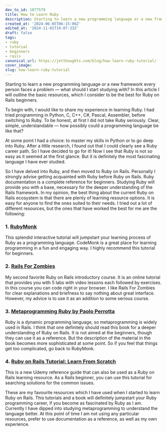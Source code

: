 ```yaml
---
dev_to_id: 1877579
title: How to Learn Ruby
description: Starting to learn a new programming language or a new framework every person faces a problem — what...
created_at: '2024-06-05T06:15:06Z'
edited_at: '2024-11-01T14:07:33Z'
draft: false
tags:
- ruby
- tutorial
- beginners
- rails
canonical_url: https://jetthoughts.com/blog/how-learn-ruby-tutorial/
cover_image:
slug: how-learn-ruby-tutorial
---
```

Starting to learn a new programming language or a new framework every person faces a problem — what should I start studying with? In this article I will outline the basic resources, which I consider to be the best for Ruby on Rails beginners.

To begin with, I would like to share my experience in learning Ruby. I had tried programming in Python, C, C++, C#, Pascal, Assembler, before switching to Ruby. To be honest, at first I did not take Ruby seriously. Clear, simple, understandable — how possibly could a programming language be like that?

At some point I had a choice: to master my skills in Python or to go deep into Ruby. After a little research, I found out that I could clearly see a Ruby career path. So I have decided to go for it! Now I see that Ruby is not so easy as it seemed at the first glance. But it is definitely the most fascinating language I have ever studied.

So I have delved into Ruby, and then moved to Ruby on Rails. Personally I strongly advise getting acquainted with Ruby before Ruby on Rails. Ruby documentation is a complete reference for beginners. Studying Ruby will provide you with a base, necessary for the deeper understanding of the Rails framework. In my opinion, the best thing about the current Ruby on Rails ecosystem is that there are plenty of learning resource options. It is easy for anyone to find the ones suited to their needs. I tried out a lot of different resources, but the ones that have worked the best for me are the following:

### 1. [RubyMonk](https://rubymonk.com/learning/books/1-ruby-primer/)

This splendid interactive tutorial will jumpstart your learning process of Ruby as a programming language. CodeMonk is a great place for learning programming in a fun and engaging way. I highly recommend this tutorial for beginners.

### 2. [Rails For Zombies](http://railsforzombies.org/)

My second favorite Ruby on Rails introductory course. It is an online tutorial that provides you with 5 labs with video lessons each followed by exercises. In this course you can code right in your browser. I like Rails For Zombies for clear explanations and briefness to say nothing about great interface. However, my advice is to use it as an addition to some serious course.

### 3. [Metaprogramming Ruby by Paolo Perrotta](http://www.amazon.com/Metaprogramming-Ruby-Program-Like-Pros/dp/1934356476)

Ruby is a dynamic programming language, so metaprogramming is widely used in Rails. I think that one definitely should read this book for a deeper understanding of Ruby on Rails. It is not aimed at the beginners, though they can use it as a reference. But the description of the material in the book becomes more sophisticated at some point. So if you feel that things get too complicated, go back to RubyMonk.

### 4. [Ruby on Rails Tutorial: Learn From Scratch](https://blog.udemy.com/ruby-on-rails-tutorial-learn-from-scratch)

This is a new Udemy reference guide that can also be used as a Ruby on Rails learning resource. As a Rails beginner, you can use this tutorial for searching solutions for the common issues.

These are my favourite resources which I have used when I started to learn Ruby on Rails. This tutorials and a book will definitely jumpstart your Ruby programming career, if you become as fascinated by Ruby as I am. Currently I have dipped into studying metaprogramming to understand the language better. At this point of time I am not using any particular resources, prefer to use documentation as a reference, as well as my own experience.
